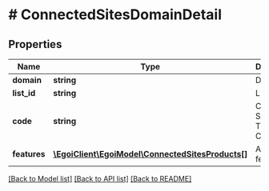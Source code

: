 # # ConnectedSitesDomainDetail

## Properties

Name | Type | Description | Notes
------------ | ------------- | ------------- | -------------
**domain** | **string** | Domain | [optional]
**list_id** | **string** | List id | [optional]
**code** | **string** | Connected Sites Tracking Code | [optional]
**features** | [**\EgoiClient\EgoiModel\ConnectedSitesProducts[]**](ConnectedSitesProducts.md) | Available features | [optional]

[[Back to Model list]](../../README.md#models) [[Back to API list]](../../README.md#endpoints) [[Back to README]](../../README.md)
